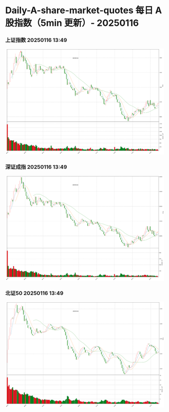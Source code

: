 
# Daily-A-share-market-quotes 每日 A 股指数（5min 更新）- 20250116

### 上证指数 20250116 13:49
![](./fig/2025/1/20250116-sh000001.png)

### 深证成指 20250116 13:49
![](./fig/2025/1/20250116-sz399001.png)

### 北证50 20250116 13:49
![](./fig/2025/1/20250116-bj899050.png)
